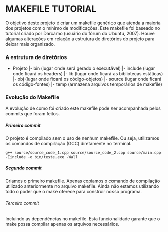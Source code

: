 # MAKEFILE TUTORIAL
O objetivo deste projeto é criar um makefile genérico que atenda a maioria dos projetos com o mínimo de modificações.
Este makefile foi baseado no tutorial criado por Darcamo (usuário do fórum do Ubuntu, 2007). Houve algumas alterações em relação a estrutura de diretórios do projeto para deixar mais organizado.

### A estrutura de diretórios

- Projeto
  |- bin (lugar onde será gerado o executável)
  |- include (lugar onde ficará os headers)
  |- lib (lugar onde ficará as bibliotecas estáticas)
  |- obj (lugar onde ficará os código-objetos)
  |- source (lugar onde ficará os código-fontes)
  |- temp (armazena arquivos temporários de makefile)

### Evolução do Makefile
A evolução de como foi criado este makefile pode ser acompanhada pelos commits que foram feitos.

##### Primeiro commit
O projeto é compilado sem o uso de nenhum makefile. Ou seja, utilizamos os comandos de compilação (GCC) diretamente no terminal.

`g++ source/source_code_1.cpp source/source_code_2.cpp source/main.cpp -Iinclude -o bin/teste.exe -Wall`

##### Segundo commit
Criamos o primeiro makefile. Apenas copiamos o comando de compilação utilizado anteriormente no arquivo makefile. Ainda não estamos utilizando todo o poder que o make oferece para construir nosso programa.

###### Terceiro commit
Incluindo as dependências no makefile. Esta funcionalidade garante que o make possa compilar apenas os arquivos necessários.